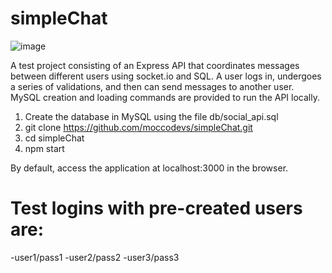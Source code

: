 # simpleChat
![image](https://github.com/moccodevs/simpleChat/assets/125962008/d569fee4-9d55-4679-95d3-6b893a9344e5)

A test project consisting of an Express API that coordinates messages between different users using socket.io and SQL.
A user logs in, undergoes a series of validations, and then can send messages to another user.
MySQL creation and loading commands are provided to run the API locally.

1) Create the database in MySQL using the file db/social_api.sql
2) git clone https://github.com/moccodevs/simpleChat.git
3) cd simpleChat
4) npm start

By default, access the application at localhost:3000 in the browser.
# Test logins with pre-created users are:
-user1/pass1 
-user2/pass2 
-user3/pass3 
